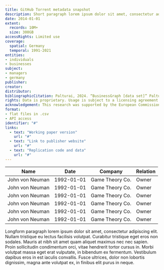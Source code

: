 ```yaml
---
title: GitHub Torrent metadata snapshot
description: Short paragraph lorem ipsum dolor sit amet, consectetur adipiscing elit. Nullam tristique eu lectus facilisis volutpat. Curabitur tristique eget eros non sodales. Mauris at nibh sit amet quam aliquet maximus nec nec sapien.
date: 2014-01-01
extent:
  records: 10M+
  size: 300GB
accessRights: Limited use
coverage: 
  spatial: Germany
  temporal: 1991-2021
entities: 
- individuals
- businesses
subject:
- managers
- germany
publisher: 
creator: 
distributor: 
bibliographicCitation: Palturai, 2024. “BusinessGraph [data set]” Palturai GmbH, Hofheim am Taunus. Available at palturai.com. Last accessed 2024-09-06.
rights: Data is proprietary. Usage is subject to a licensing agreement with Palturai GmbH. Used with permission under agreement number XYZ (2023-11-01).
acknowledgement: This research was supported by the European Commission (ERC Advanced Grant agreement number XYZ). The European Union is not responsible for any errors.
format:
- flat files in .csv
- API access
identifier: "#"
links:
  - text: "Working paper version"
    url: "#"
  - text: "Link to publisher website"
    url: "#"
  - text: "Replication code and data"
    url: "#"
---
```


| Name | Date | Company | Relation |
|------|------|---------|----------|
| John von Neuman | 1992-01-01 | Game Theory Co. | Owner |
| John von Neuman | 1992-01-01 | Game Theory Co. | Owner |
| John von Neuman | 1992-01-01 | Game Theory Co. | Owner |
| John von Neuman | 1992-01-01 | Game Theory Co. | Owner |
| John von Neuman | 1992-01-01 | Game Theory Co. | Owner |
| John von Neuman | 1992-01-01 | Game Theory Co. | Owner |

Longform paragraph lorem ipsum dolor sit amet, consectetur adipiscing elit. Nullam tristique eu lectus facilisis volutpat. Curabitur tristique eget eros non sodales. Mauris at nibh sit amet quam aliquet maximus nec nec sapien. Proin sollicitudin condimentum orci, vitae hendrerit tortor cursus in. Morbi volutpat massa eget erat vulputate, in bibendum ex fermentum. Vestibulum dapibus eros in est iaculis convallis. Fusce ultrices, dolor non lobortis dignissim, magna ante volutpat ex, in finibus elit purus in neque.


